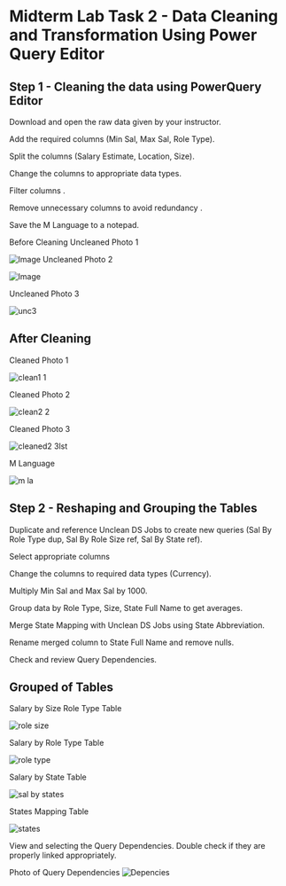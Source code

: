 # Midterm Lab Task 2 - Data Cleaning and Transformation Using Power Query Editor
## Step 1 - Cleaning the data using PowerQuery Editor
Download and open the raw data given by your instructor.

Add the required columns (Min Sal, Max Sal, Role Type).

Split the columns (Salary Estimate, Location, Size).

Change the columns to appropriate data types.

Filter columns .

Remove unnecessary columns to avoid redundancy .

Save the M Language to a notepad.

Before Cleaning
Uncleaned Photo 1

![Image](https://github.com/user-attachments/assets/5efe1018-2ce7-4e40-8c9a-0dde85dddc59)
 Uncleaned Photo 2
 
![Image](https://github.com/user-attachments/assets/e1ebc394-b25a-46be-bf46-ccad1cd37afa)

Uncleaned Photo 3

![unc3](https://github.com/user-attachments/assets/15f3aa79-e7ab-4f60-81c3-40bb8d8cc0d5)

## After Cleaning

Cleaned Photo  1

![clean1 1](https://github.com/user-attachments/assets/0e306f12-0318-437f-833a-998a537d3680)



Cleaned Photo 2

![clean2 2](https://github.com/user-attachments/assets/18cfbbc2-6cad-4577-b21b-5b4f679c0492)


Cleaned Photo 3

![cleaned2 3lst](https://github.com/user-attachments/assets/30a6d45b-df44-480a-a0d8-dc1c3ef78b56)


M Language

![m la](https://github.com/user-attachments/assets/cec57896-3bd2-4299-939a-2b6933742b9e)


## Step 2 - Reshaping and Grouping the Tables
Duplicate and reference Unclean DS Jobs to create new queries (Sal By Role Type dup, Sal By Role Size ref, Sal By State ref).

Select appropriate columns 

Change the columns to required data types (Currency).

Multiply Min Sal and Max Sal by 1000.

Group data by Role Type, Size, State Full Name to get averages.

Merge State Mapping with Unclean DS Jobs using State Abbreviation.

Rename merged column to State Full Name and remove nulls.

Check and review Query Dependencies.

## Grouped of Tables
Salary by Size Role Type Table


![role size](https://github.com/user-attachments/assets/08b04a29-c82c-4960-99ac-3cfaac99721b)

Salary by Role Type Table


![role type](https://github.com/user-attachments/assets/d2a530bb-4cd1-4e5c-bfe1-608d22e34cc8)


Salary by State Table

![sal by states](https://github.com/user-attachments/assets/d1298da2-d48d-4b6d-a828-5259425c3e34)



States Mapping Table

![states](https://github.com/user-attachments/assets/d837f248-7887-4e4a-970e-0d2111794871)


 View and selecting the Query Dependencies.
Double check if they are properly linked appropriately.

Photo of Query Dependencies
![Depencies](https://github.com/user-attachments/assets/6f226dfb-c995-4066-9a03-3004db22ac1c)










